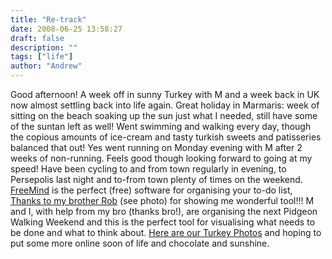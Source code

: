 ```yaml
---
title: "Re-track"
date: 2008-06-25 13:58:27
draft: false
description: ""
tags: ["life"]
author: "Andrew"
---
```


Good afternoon! A week off in sunny Turkey with M and a week back in UK now almost settling back into life again. Great holiday in Marmaris: week of sitting on the beach soaking up the sun just what I needed, still have some of the suntan left as well! Went swimming and walking every day, though the copious amounts of ice-cream and tasty turkish sweets and patisseries balanced that out! Yes went running on Monday evening with M after 2 weeks of non-running. Feels good though looking forward to going at my speed! Have been cycling to and from town regularly in evening, to Persepolis last night and to-from town plenty of times on the weekend. [FreeMind](http://freemind.sourceforge.net/wiki/index.php/Main_Page) is the perfect (free) software for organising your to-do list, [Thanks to my brother Rob](http://www.rob-hudson.com) (see photo) for showing me wonderful tool!!! M and I, with help from my bro (thanks bro!), are organising the next Pidgeon Walking Weekend and this is the perfect tool for visualising what needs to be done and what to think about. [Here are our Turkey Photos](http://www.big-andy.co.uk/Photos/Turkey08/) and hoping to put some more online soon of life and chocolate and sunshine.
